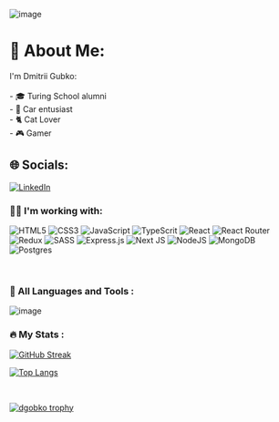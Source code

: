 ![image](https://user-images.githubusercontent.com/105132801/236891425-b0ab7f93-b868-411c-898f-81d56471a1d1.png)

# 💫 About Me:
I'm Dmitrii Gubko:<br><br>- 🎓 Turing School alumni<br>- 🚗 Car entusiast<br>- 🐈 Cat Lover <br>- 🎮 Gamer


## 🌐 Socials:
[![LinkedIn](https://img.shields.io/badge/LinkedIn-%230077B5.svg?logo=linkedin&logoColor=white)](https://linkedin.com/in/dmitrii-gubko)

<h3 align="left">👷‍♂️ I'm working with:</h3>

![HTML5](https://img.shields.io/badge/html5-%23E34F26.svg?style=for-the-badge&logo=html5&logoColor=white) ![CSS3](https://img.shields.io/badge/css3-%231572B6.svg?style=for-the-badge&logo=css3&logoColor=white) ![JavaScript](https://img.shields.io/badge/javascript-%23323330.svg?style=for-the-badge&logo=javascript&logoColor=%23F7DF1E) ![TypeScrit](https://img.shields.io/badge/typescript-%23007ACC.svg?style=for-the-badge&logo=typescript&logoColor=white) ![React](https://img.shields.io/badge/react-%2320232a.svg?style=for-the-badge&logo=react&logoColor=%2361DAFB) ![React Router](https://img.shields.io/badge/React_Router-CA4245?style=for-the-badge&logo=react-router&logoColor=white) ![Redux](https://img.shields.io/badge/redux-%23593d88.svg?style=for-the-badge&logo=redux&logoColor=white) ![SASS](https://img.shields.io/badge/SASS-hotpink.svg?style=for-the-badge&logo=SASS&logoColor=white) ![Express.js](https://img.shields.io/badge/express.js-%23404d59.svg?style=for-the-badge&logo=express&logoColor=%2361DAFB) ![Next JS](https://img.shields.io/badge/Next-black?style=for-the-badge&logo=next.js&logoColor=white) ![NodeJS](https://img.shields.io/badge/node.js-6DA55F?style=for-the-badge&logo=node.js&logoColor=white)  ![MongoDB](https://img.shields.io/badge/MongoDB-%234ea94b.svg?style=for-the-badge&logo=mongodb&logoColor=white) ![Postgres](https://img.shields.io/badge/postgres-%23316192.svg?style=for-the-badge&logo=postgresql&logoColor=white)

<br />

### :hammer: All Languages and Tools :

![image](https://user-images.githubusercontent.com/105132801/236891591-ea114ffb-57e5-4969-9f78-885137e8b1e7.png)

### :fire: My Stats :

[![GitHub Streak](http://github-readme-streak-stats.herokuapp.com?user=dgubko&theme=dark&background=000000)](https://git.io/streak-stats)

[![Top Langs](https://github-readme-stats.vercel.app/api/top-langs/?username=dgubko&layout=compact&theme=vision-friendly-dark)](https://github.com/anuraghazra/github-readme-stats)

<br />

<p align="left"> <a href="https://github.com/ryo-ma/github-profile-trophy"><img src="https://github-profile-trophy.vercel.app/?username=dgubko&theme=nord&column=7&margin-w=40" alt="dgobko trophy" /></a> </p>
